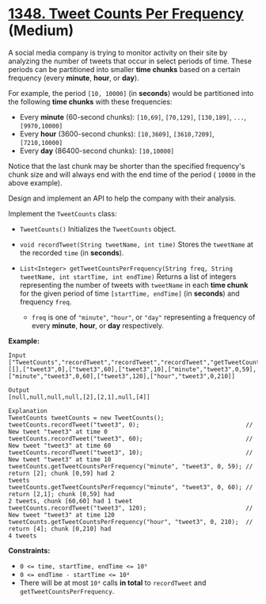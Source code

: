 # [1348. Tweet Counts Per Frequency][link] (Medium)

[link]: https://leetcode.cn/problems/tweet-counts-per-frequency/

A social media company is trying to monitor activity on their site by analyzing the number of tweets
that occur in select periods of time. These periods can be partitioned into smaller **time chunks**
based on a certain frequency (every **minute**, **hour**, or **day**).

For example, the period `[10, 10000]` (in **seconds**) would be partitioned into the following
**time chunks** with these frequencies:

- Every **minute** (60-second chunks): `[10,69]`, `[70,129]`, `[130,189]`, `...`, `[9970,10000]`
- Every **hour** (3600-second chunks): `[10,3609]`, `[3610,7209]`, `[7210,10000]`
- Every **day** (86400-second chunks): `[10,10000]`

Notice that the last chunk may be shorter than the specified frequency's chunk size and will always
end with the end time of the period ( `10000` in the above example).

Design and implement an API to help the company with their analysis.

Implement the `TweetCounts` class:

- `TweetCounts()` Initializes the `TweetCounts` object.
- `void recordTweet(String tweetName, int time)` Stores the `tweetName` at the recorded `time` (in
**seconds**).
- `List<Integer> getTweetCountsPerFrequency(String freq, String tweetName, int startTime, int
endTime)` Returns a list of integers representing the number of tweets with `tweetName` in each
**time chunk** for the given period of time `[startTime, endTime]` (in **seconds**) and frequency
`freq`.

  - `freq` is one of `"minute"`, `"hour"`, or `"day"` representing a frequency of every **minute**,
**hour**, or **day** respectively.

**Example:**

```
Input
["TweetCounts","recordTweet","recordTweet","recordTweet","getTweetCountsPerFrequency","getTweetCountsPerFrequency","recordTweet","getTweetCountsPerFrequency"]
[[],["tweet3",0],["tweet3",60],["tweet3",10],["minute","tweet3",0,59],["minute","tweet3",0,60],["tweet3",120],["hour","tweet3",0,210]]

Output
[null,null,null,null,[2],[2,1],null,[4]]

Explanation
TweetCounts tweetCounts = new TweetCounts();
tweetCounts.recordTweet("tweet3", 0);                              // New tweet "tweet3" at time 0
tweetCounts.recordTweet("tweet3", 60);                             // New tweet "tweet3" at time 60
tweetCounts.recordTweet("tweet3", 10);                             // New tweet "tweet3" at time 10
tweetCounts.getTweetCountsPerFrequency("minute", "tweet3", 0, 59); // return [2]; chunk [0,59] had 2
tweets
tweetCounts.getTweetCountsPerFrequency("minute", "tweet3", 0, 60); // return [2,1]; chunk [0,59] had
2 tweets, chunk [60,60] had 1 tweet
tweetCounts.recordTweet("tweet3", 120);                            // New tweet "tweet3" at time 120
tweetCounts.getTweetCountsPerFrequency("hour", "tweet3", 0, 210);  // return [4]; chunk [0,210] had
4 tweets
```

**Constraints:**

- `0 <= time, startTime, endTime <= 10⁹`
- `0 <= endTime - startTime <= 10⁴`
- There will be at most `10⁴` calls **in total** to `recordTweet` and `getTweetCountsPerFrequency`.
